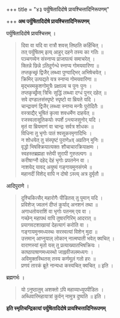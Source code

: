 +++
title = "४३ पर्युषितादिदोषे प्रायश्चित्तादिनिरूपणम्"

+++
**अथ पर्युषितादिदोषे प्रायश्चित्तादिनिरूपणम्**

पर्युषितादिदोषे प्रायश्चित्तम् ।

> दिवा वा यदि वा रात्रौ शवस् तिष्ठति कर्हिचित् ।  
> तत् पर्युषितम् इत्य् आहुर् दहने तस्य का गतिः ॥  
> पञ्चगव्येन संस्नाप्य प्राजापत्यं समाचरेत् ।  
> क्लिन्ने छिन्ने ऽतिदुर्गन्धे स्नाप्य गोमयवारिणा ॥  
> तप्तकृच्छ्रं द्विजैर् लब्ध्वा पुण्याद्भिर् अभिषेचयेत् ।  
> क्रिमिर् उत्पद्यते यत्र स्नाप्य गोमयवारिणा ॥  
> मृद्भस्मकुशगोमूत्रैः प्रक्षाल्य च पुनः पुनः ।  
> तप्तकृच्छ्रैस् त्रिभिः सुद्धिं लब्ध्वा दग्धं पुनर् दहेत् ॥  
> सवे दण्डालसंस्पृष्टे स्पृष्टो वा म्रियते यदि ।  
> चान्द्रायणं द्विजैर् लब्ध्वा स्नाप्य मन्त्रैः पुरोदितैः ॥  
> वस्त्राद्यैर् भूषितं कृत्वा शवधर्मेण दाहयेत् ॥  
> रजस्वलासूतिकयोः स्पर्शे ऽन्त्यजसुनोर् यदि ।  
> मृतं वा म्रियमाणं वा चान्द्रः सर्वत्र शोधकः ॥  
> विधिना तु भृगोः पातं श्वसूकरमृगादिभिः ।  
> न शोधयेत् तु संस्पृष्टं पुराणेxव् अव्रतिन् मुनिः ॥  
> वृद्धो भिषक्क्रियात्यक्तः शौचाचारक्रियाक्षमः ।  
> स्वहस्तब्रह्महा स्तेयी सुरापी गुरुतल्पगः ॥  
> करीषाग्नौ दहेद् देहं भृगोः प्रपतनेन वा ।  
> नाशयेद् यावद् अयुष्यं गङ्गायमुनसंगमे ॥  
> महानदीं विशेद् वापि न दोषो ऽस्त्य् अत्र दुर्मृतौ ॥

आदिपुराणे ।

> दुश्चिकित्सैर् महारोगैः पीडितस् तु पुमान् यदि ।  
> प्रविशेज् ज्वलनं दीप्तं कुर्याद् अनशनं तथा ॥  
> अगाधतोयराशिं वा भृगोः पतनम् एव वा ।  
> गच्छेन् महापथं वापि तुषारगिरिम् आदरात् ॥  
> प्रयागवटशाखायां देहत्यागं करोति वा ।  
> गङ्गायमुनमध्यस्थः सरस्वत्यां विशेन् मुदा ॥  
> उत्तमान् आप्नुयाल् लोकान् नात्मघाती भवेत् क्वचित् ।  
> वाराणस्यां मृतो यस् तु प्रत्याख्यातभिषक्रियः ।  
> काष्ठापाषाणमध्यस्थो जाह्नवीजलमध्यगः ।  
> अविमुक्तस्थितस् तस्य कर्णमूलं गतो हरः ॥  
> प्रणवं तारकं ब्रूते नान्यधा कस्यचित् क्वचित् ॥ इति ।

ब्रह्मगर्भः ।

> यो ऽनुष्ठातुम् अशक्तो ऽपि महाव्याध्युपपीडितः ।  
> अब्धिवारिमहायात्रां कुर्वन् नामुत्र दुष्यति ॥ इति ।

**इति स्मृतिचन्द्रिकायां पर्युषितादिदोषे प्रायश्चित्तादिनिरूपणम्**
